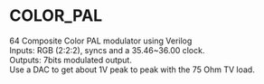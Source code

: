 # COLOR_PAL
64 Composite Color PAL modulator using Verilog  
Inputs: RGB (2:2:2), syncs and a 35.46~36.00 clock.  
Outputs: 7bits modulated output.  
Use a DAC to get about 1V peak to peak with the 75 Ohm TV load.  
